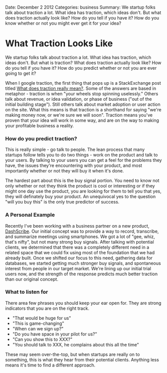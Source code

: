 Date: December 2 2012
Categories: business
Summary: We startup folks talk about traction a lot. What idea has traction, which ideas don't. But what does traction actually look like? How do you tell if you have it? How do you know whether or not you might ever get it for your idea?

# What Traction Looks Like

We startup folks talk about traction a lot. What idea has traction, which ideas don't. But what is traction? What does traction actually look like? How do you tell if you have it? How do you predict whether or not you are ever going to get it?

When I google traction, the first thing that pops up is a StackExchange post titled [What does traction really mean?](http://answers.onstartups.com/questions/2797/what-does-traction-really-mean). Some of the answers are based in metaphor - traction is when "your wheels stop spinning uselessly." Others talk about revenue, or idea validation, or phase of business ("out of the initial building stage"). Still others talk about market adoption or user action on the site. What this means is that traction is a shorthand for saying "we're making money now, or we're sure we will soon". Traction means you've proven that your idea will work in some way, and are on the way to making your profitable business a reality.

### How do you predict traction?

This is really simple - go talk to people. The lean process that many startups follow tells you to do two things - work on the product and talk to your users. By talking to your users you can get a feel for the problems they have, the issues they're encountering with your product, and most importantly whether or not they will buy it when it's done.

The hardest part about this is the buy signal portion. You need to know not only whether or not they think the product is cool or interesting or if they might one day use the product, you are looking for them to tell you that yes, they will definately buy your product. An unequivocal yes to the question "will you buy this" is the only true predictor of success. 

### A Personal Example

Recently I've been working with a business partner on a new product, [DashScribe](http://www.dashscribe.com). Our initial concept was to provide a way to record, transcribe, and summarize meetings using smartphones. We got a lot of "gee, whiz, that's nifty", but not many strong buy signals. After talking with potential clients, we determined that there was a completely different need in a related space that we could fix using most of the foundation that we had already built. Once we shifted our focus to this need, gathering data for databases, we started getting much stronger buy signals, and spontaneous interest from people in our target market. We're lining up our initial trial users now, and the strength of the response predicts much better traction than our original concept. 

### What to listen for

There area few phrases you should keep your ear open for. They are strong indicators that you are on the right track.

 * "That would be huge for us"
 * "This is game-changing"
 * "When can we sign up?"
 * "Do you have space in your pilot for us?"
 * "Can you show this to XXX?"
 * "You should talk to XXX, he complains about this all the time"

These may seem over-the-top, but when startups are really on to something, this is what they hear from their potential clients. Anything less means it's time to find a different approach.
